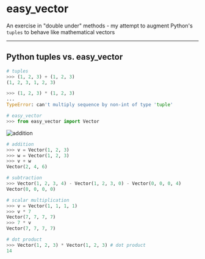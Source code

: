 # easy_vector
An exercise in "double under" methods - my attempt to augment Python's `tuples` to behave like mathematical vectors

***

## Python tuples vs. easy_vector

```python
# tuples
>>> (1, 2, 3) + (1, 2, 3)
(1, 2, 3, 1, 2, 3)

>>> (1, 2, 3) * (1, 2, 3)
...
TypeError: can't multiply sequence by non-int of type 'tuple'
```
```python
# easy_vector
>>> from easy_vector import Vector
```
![addition](https://latex.codecogs.com/gif.download?%5Clarge%20%5Cbegin%7Balign*%7D%20%5Cboldsymbol%7B%5Cvec%7Bv%7D%7D%20%26%3D%20%281%2C%202%2C%203%29%20%5C%5C%20%5Cboldsymbol%7B%5Cvec%7Bw%7D%7D%20%26%3D%20%281%2C%202%2C%203%29%20%5C%5C%20%5Cboldsymbol%7B%5Cvec%7Bv%7D%7D%20+%20%5Cboldsymbol%7B%5Cvec%7Bw%7D%7D%20%26%3D%20%282%2C%204%2C%206%29%20%5Cend%7Balign*%7D)

```python
# addition
>>> v = Vector(1, 2, 3)
>>> w = Vector(1, 2, 3)
>>> v + w
Vector(2, 4, 6)

# subtraction
>>> Vector(1, 2, 3, 4) - Vector(1, 2, 3, 0) - Vector(0, 0, 0, 4)
Vector(0, 0, 0, 0)

# scalar multiplication
>>> v = Vector(1, 1, 1, 1)
>>> v * 7
Vector(7, 7, 7, 7)
>>> 7 * v
Vector(7, 7, 7, 7)

# dot product
>>> Vector(1, 2, 3) * Vector(1, 2, 3) # dot product
14 

```

